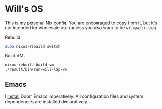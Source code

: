 # Will's OS

This is my personal Nix config. You are encouraged to copy from it, but it's not intended for wholesale use (unless you also want to be `will@will-lap`)

Rebuild:

```sh
sudo nixos-rebuild switch
```

Build VM:

```sh
nixos-rebuild build-vm
./result/bin/run-will-lap-vm
```

## Emacs

I [install](https://github.com/doomemacs/doomemacs#install) Doom Emacs imperatively. All configuration files and system dependencies are installed declaratively.
